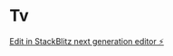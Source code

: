 # Tv

[Edit in StackBlitz next generation editor ⚡️](https://stackblitz.com/~/github.com/ShadowTryDragon/Tv)